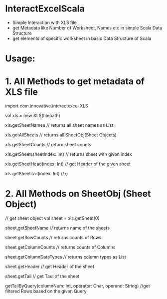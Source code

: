 # InteractExcelScala

- Simple Interaction with XLS file
- get Metadata like Number of Worksheet, Names etc in simple Scala Data Structure
- get elements of specific worksheet in basic Data Structure of Scala

# Usage:

# 1. All Methods to get metadata of XLS file

import com.innovative.interactexcel.XLS

val xls = new XLS(filepath)

xls.getSheetNames  // returns all sheet names as List

xls.getAllSheets   // returns all SheetObj(Sheet Objects) 

xls.getSheetCounts // return sheet counts

xls.getSheet(sheetIndex: Int) // returns sheet with given index

xls.getSheetHead(index: Int) // get Header of the given sheet

xls.getSheetTail(index: Int) // ç


# 2. All Methods on SheetObj (Sheet Object)

// get sheet object
val sheet = xls.getSheet(0)

sheet.getSheetName // returns name of the sheets

sheet.getRowCounts // returns counts of Rows

sheet.getColumnCounts // returns counts of Columns

sheet.getColumnDataTypes // returns column types as List

sheet.getHeader // get Header of the sheet

sheet.getTail // get Taul of the sheet

getTailByQuery(columnNum: Int, operator: Char, operand: String) //get filtered Rows based on the given Query

